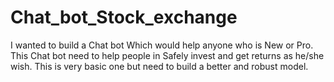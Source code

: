 # Chat_bot_Stock_exchange
I wanted to build a Chat bot Which would help anyone who is New or Pro. This Chat bot need to help people in Safely invest and get returns as he/she wish.
This is very basic one but need to build a better and robust model.
